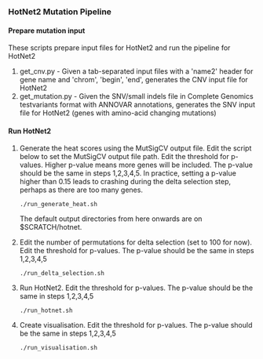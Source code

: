 ### HotNet2 Mutation Pipeline

#### Prepare mutation input
These scripts prepare input files for HotNet2 and run the pipeline for HotNet2

1. get_cnv.py - Given a tab-separated input files with a 'name2' header for gene name and 'chrom', 'begin', 'end', generates the CNV input file for HotNet2
2. get_mutation.py - Given the SNV/small indels file in Complete Genomics testvariants format with ANNOVAR annotations, generates the SNV input file for HotNet2 (genes with amino-acid changing mutations)

#### Run HotNet2
1. Generate the heat scores using the MutSigCV output file. Edit the script below to set the MutSigCV output file path. Edit the threshold for p-values. Higher p-value means more genes will be included. The p-value should be the same in steps 1,2,3,4,5. In practice, setting a p-value higher than 0.15 leads to crashing during the delta selection step, perhaps as there are too many genes.
   ```
   ./run_generate_heat.sh
   ```
   The default output directories from here onwards are on $SCRATCH/hotnet.

2. Edit the number of permutations for delta selection (set to 100 for now). Edit the threshold for p-values. The p-value should be the same in steps 1,2,3,4,5
   ```
   ./run_delta_selection.sh
   ```

3. Run HotNet2. Edit the threshold for p-values. The p-value should be the same in steps 1,2,3,4,5
   ```
   ./run_hotnet.sh
   ```

4. Create visualisation. Edit the threshold for p-values. The p-value should be the same in steps 1,2,3,4,5
   ```
   ./run_visualisation.sh
   ```

